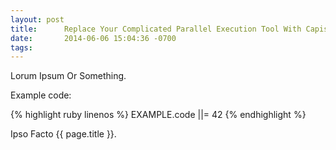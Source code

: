 ```yaml
---
layout: post
title:      Replace Your Complicated Parallel Execution Tool With Capistrano
date:       2014-06-06 15:04:36 -0700
tags:
---
```


Lorum Ipsum Or Something.

Example code:

{% highlight ruby linenos %}
EXAMPLE.code ||= 42
{% endhighlight %}

Ipso Facto {{ page.title }}.
